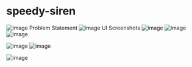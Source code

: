 # speedy-siren

![image](https://user-images.githubusercontent.com/79561540/229322202-265cada4-4dba-470c-9490-23cdb4f67e9c.png)
Problem Statement
![image](https://user-images.githubusercontent.com/79561540/229323609-db16516f-439d-45af-8ca3-9d7e5f97c18b.png)
UI Screenshots
![image](https://user-images.githubusercontent.com/79561540/229323302-66a25a9c-c4ce-4996-bd29-065751990cd3.png)
![image](https://user-images.githubusercontent.com/79561540/229323341-01851c55-a123-4827-acbb-c5e19a71f044.png)
![image](https://user-images.githubusercontent.com/79561540/229334211-f53b148f-1361-4c22-b184-ff813a38c785.png)

![image](https://user-images.githubusercontent.com/79561540/229323286-82b27ccc-1bd3-48a7-afbf-ffc0d39597f1.png)
![image](https://user-images.githubusercontent.com/79561540/229323296-a5d5e682-d21d-4c4c-bf3a-cfb74a355ed2.png)

![image](https://user-images.githubusercontent.com/79561540/229323277-4739631a-a97c-442c-b3d2-1d685005ad50.png)
